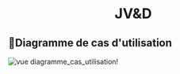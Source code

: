 <h1 align="center">JV&D</h1>

## 📸Diagramme de cas d'utilisation
![vue diagramme_cas_utilisation]()!<br>
